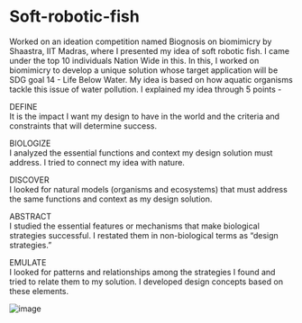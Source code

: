 # Soft-robotic-fish
Worked on an ideation competition named Biognosis on biomimicry by Shaastra, IIT Madras, where I presented my idea of soft robotic fish. I came under the top 10 individuals Nation Wide in this. In this, I worked on biomimicry to develop a unique solution whose target application will be SDG goal 14 - Life Below Water. My idea is based on how aquatic organisms tackle this issue of water pollution. I explained my idea through 5 points - 

DEFINE\
It is the impact I want my design to have in the world and the criteria and constraints that will determine success.

BIOLOGIZE\
I analyzed the essential functions and context my design solution must address. I tried to connect my idea with nature.

DISCOVER\
I looked for natural models (organisms and ecosystems) that must address the same functions and context as my design solution. 

ABSTRACT\
I studied the essential features or mechanisms that make biological strategies successful. I restated them in non-biological terms as “design strategies.”

EMULATE\
I looked for patterns and relationships among the strategies I found and tried to relate them to my solution. I developed design concepts based on these elements.

![image](https://github.com/nk-16/Soft-robotic-fish/assets/128499808/76c3be9d-611a-48a3-a22d-4f041ac3743e)
